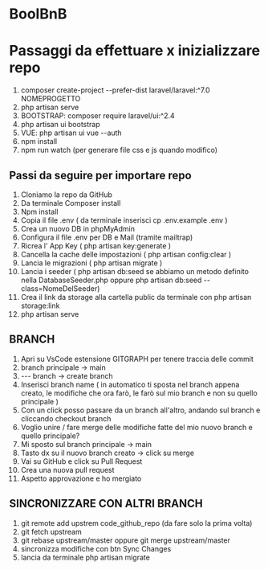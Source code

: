 # BoolBnB

# Passaggi da effettuare x inizializzare repo
1. composer create-project --prefer-dist laravel/laravel:^7.0 NOMEPROGETTO
2. php artisan serve
3. BOOTSTRAP: composer require laravel/ui:^2.4
4. php artisan ui bootstrap
5. VUE: php artisan ui vue --auth
6. npm install
7. npm run watch (per generare file css e js quando modifico)

## Passi da seguire per importare repo
1. Cloniamo la repo da GitHub 
2. Da terminale Composer install
3. Npm install
4. Copia il file .env ( da terminale inserisci cp .env.example .env )
5. Crea un nuovo DB in phpMyAdmin
6. Configura il file .env per DB e Mail (tramite mailtrap)
7. Ricrea l' App Key ( php artisan key:generate )
8. Cancella la cache delle impostazioni ( php artisan config:clear )
9. Lancia le migrazioni ( php artisan migrate )
10. Lancia i seeder ( php artisan db:seed se abbiamo un metodo definito nella
DatabaseSeeder.php oppure php artisan db:seed --class=NomeDelSeeder)
11. Crea il link da storage alla cartella public da terminale con php artisan storage:link
12. php artisan serve


## BRANCH
1. Apri su VsCode estensione GITGRAPH per tenere traccia delle commit 
2. branch principale -> main
3. --- branch -> create branch
4. Inserisci branch name ( in automatico ti sposta nel branch appena creato, le modifiche che ora farò, le farò sul mio branch e non su quello principale )
5. Con un click posso passare da un branch all'altro, andando sul branch e cliccando checkout branch
6. Voglio unire / fare merge delle modifiche fatte del mio nuovo branch e quello principale? 
7. Mi sposto sul branch principale -> main
8. Tasto dx su il nuovo branch creato -> click su merge
9. Vai su GitHub e click su Pull Request 
10. Crea una nuova pull request
11. Aspetto approvazione e ho mergiato

## SINCRONIZZARE CON ALTRI BRANCH
1. git remote add upstrem code_github_repo (da fare solo la prima volta)
2. git fetch upstream
3. git rebase upstream/master oppure git merge upstream/master
4. sincronizza modifiche con btn Sync Changes
5. lancia da terminale php artisan migrate
